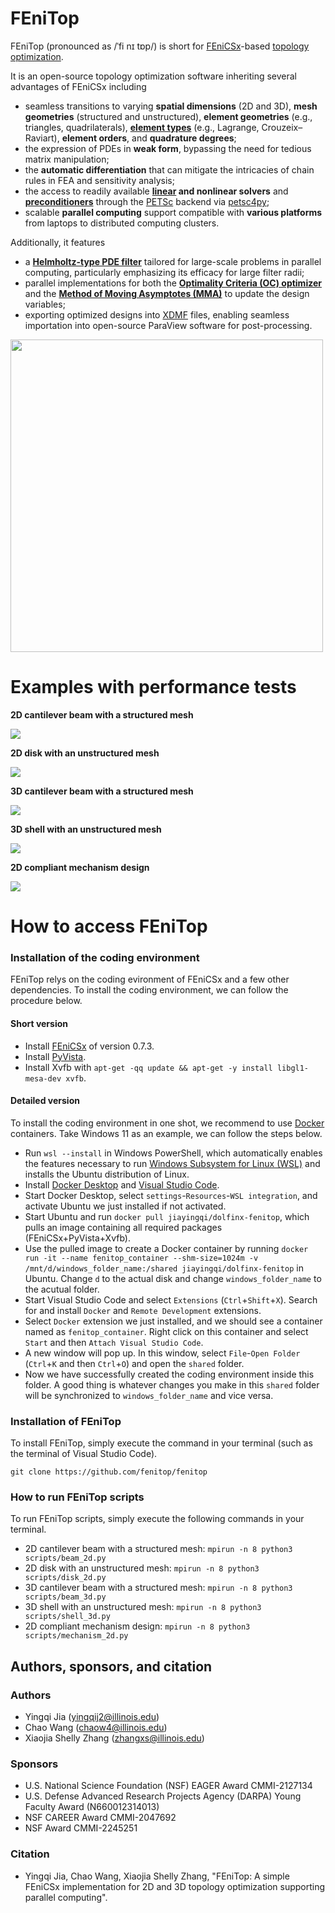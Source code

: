 # FEniTop
FEniTop (pronounced as /ˈfi nɪ tɒp/) is short for [FEniCSx](https://fenicsproject.org)-based [topology optimization](https://www.sciencedirect.com/science/article/pii/0045782588900862).

It is an open-source topology optimization software inheriting several advantages of FEniCSx including
- seamless transitions to varying **spatial dimensions** (2D and 3D), **mesh geometries** (structured and unstructured), **element geometries** (e.g., triangles, quadrilaterals), [**element types**](https://docs.fenicsproject.org/basix/main/) (e.g., Lagrange, Crouzeix–Raviart), **element orders**, and **quadrature degrees**;
- the expression of PDEs in **weak form**, bypassing the need for tedious matrix manipulation;
- the **automatic differentiation** that can mitigate the intricacies of chain rules in FEA and sensitivity analysis;
- the access to readily available **[linear](https://petsc.org/release/manualpages/KSP/KSPType) and nonlinear solvers** and [**preconditioners**](https://petsc.org/release/manualpages/PC/PCType) through the [PETSc](https://petsc.org/release) backend via [petsc4py](https://petsc.org/main/petsc4py);
- scalable **parallel computing** support compatible with **various platforms** from laptops to distributed computing clusters.

Additionally, it features
- a [**Helmholtz-type PDE filter**](https://onlinelibrary.wiley.com/doi/full/10.1002/nme.3072) tailored for large-scale problems in parallel computing, particularly emphasizing its efficacy for large filter radii;
- parallel implementations for both the [**Optimality Criteria (OC) optimizer**](https://www.sciencedirect.com/science/article/pii/S004579499800131X) and the [**Method of Moving Asymptotes (MMA)**](https://onlinelibrary.wiley.com/doi/abs/10.1002/nme.1620240207) to update the design variables;
- exporting optimized designs into [XDMF](https://www.xdmf.org/index.php/Main_Page) files, enabling seamless importation into open-source ParaView software for post-processing.

<img src="images/idea_figure.jpg" width="500" height="500">

# Examples with performance tests

**2D cantilever beam with a structured mesh**

<img src="images/beam_2d.jpg">

**2D disk with an unstructured mesh**

<img src="images/disk_2d.jpg">

**3D cantilever beam with a structured mesh**

<img src="images/beam_3d.jpg">

**3D shell with an unstructured mesh**

<img src="images/shell_3d.jpg">

**2D compliant mechanism design**

<img src="images/mechanism_2d.jpg">

# How to access FEniTop

### Installation of the coding environment
FEniTop relys on the coding evironment of FEniCSx and a few other dependencies.
To install the coding environment, we can follow the procedure below.

#### Short version

- Install [FEniCSx](https://github.com/FEniCS/dolfinx) of version 0.7.3.
- Install [PyVista](https://github.com/pyvista/pyvista).
- Install Xvfb with `apt-get -qq update && apt-get -y install libgl1-mesa-dev xvfb`.

#### Detailed version

To install the coding environment in one shot, we recommend to use [Docker](https://www.docker.com/) containers. Take Windows 11 as an example, we can follow the steps below.

- Run `wsl --install` in Windows PowerShell, which automatically enables the features necessary to run [Windows Subsystem for Linux (WSL)](https://learn.microsoft.com/en-us/windows/wsl/install) and installs the Ubuntu distribution of Linux.
- Install [Docker Desktop](https://www.docker.com/products/docker-desktop) and [Visual Studio Code](https://code.visualstudio.com/).
- Start Docker Desktop, select `settings`-`Resources`-`WSL integration`, and activate Ubuntu we just installed if not activated.
- Start Ubuntu and run `docker pull jiayingqi/dolfinx-fenitop`, which pulls an image containing all required packages (FEniCSx+PyVista+Xvfb).
- Use the pulled image to create a Docker container by running `docker run -it --name fenitop_container --shm-size=1024m -v /mnt/d/windows_folder_name:/shared jiayingqi/dolfinx-fenitop` in Ubuntu. Change `d` to the actual disk and change `windows_folder_name` to the acutual folder.
- Start Visual Studio Code and select `Extensions` (`Ctrl`+`Shift`+`X`). Search for and install `Docker` and `Remote Development` extensions.
- Select `Docker` extension we just installed, and we should see a container named as `fenitop_container`. Right click on this container and select `Start` and then `Attach Visual Studio Code`.
- A new window will pop up. In this window, select `File`-`Open Folder` (`Ctrl`+`K` and then `Ctrl`+`O`) and open the `shared` folder.
- Now we have successfully created the coding environment inside this folder. A good thing is whatever changes you make in this `shared` folder will be synchronized to `windows_folder_name` and vice versa.

### Installation of FEniTop
To install FEniTop, simply execute the command in your terminal (such as the terminal of Visual Studio Code).
```
git clone https://github.com/fenitop/fenitop
```

### How to run FEniTop scripts
To run FEniTop scripts, simply execute the following commands in your terminal.

- 2D cantilever beam with a structured mesh: `mpirun -n 8 python3 scripts/beam_2d.py`
- 2D disk with an unstructured mesh: `mpirun -n 8 python3 scripts/disk_2d.py`
- 3D cantilever beam with a structured mesh: `mpirun -n 8 python3 scripts/beam_3d.py`
- 3D shell with an unstructured mesh: `mpirun -n 8 python3 scripts/shell_3d.py`
- 2D compliant mechanism design: `mpirun -n 8 python3 scripts/mechanism_2d.py`

## Authors, sponsors, and citation

### Authors
- Yingqi Jia (yingqij2@illinois.edu)
- Chao Wang (chaow4@illinois.edu)
- Xiaojia Shelly Zhang (zhangxs@illinois.edu)

### Sponsors
- U.S. National Science Foundation (NSF) EAGER Award CMMI-2127134
- U.S. Defense Advanced Research Projects Agency (DARPA) Young Faculty Award (N660012314013)
- NSF CAREER Award CMMI-2047692
- NSF Award CMMI-2245251

### Citation
- Yingqi Jia, Chao Wang, Xiaojia Shelly Zhang, "FEniTop: A simple FEniCSx implementation
for 2D and 3D topology optimization supporting parallel computing".
